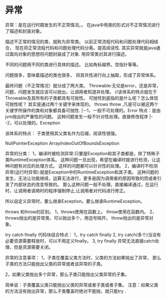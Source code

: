 # 异常

异常：是在运行时期发生的不正常情况。。
在java中用类的形式对不正常情况进行了描述和封装对象。

描述不正常的情况的类，就称为异常类。
以前正常流程代码和问题处理代码相结合，
现在将正常流程代码和问题处理代码分离。提高阅读性.
其实异常就是java通过面向对象的思想将问题封装成了对象.
用异常类对其进行描述。

不同的问题用不同的类进行具体的描述。 比如角标越界。空指针等等。

问题很多，意味着描述的类也很多，
将其共性进行向上抽取，形成了异常体系。

最终问题（不正常情况）就分成了两大类。
Throwable:无论是error，还是异常，问题，问题发生就应该可以抛出，让调用者知道并处理。
            //该体系的特点就在于Throwable及其所有的子类都具有可抛性。
            可抛性到底指的是什么呢？怎么体现可抛性呢？
            其实是通过两个关键字来体现的。
            throws throw ,凡是可以被这两个关键字所操作的类和对象都具备可抛性.
    |--1，一般不可处理的。Error
            特点：是由jvm抛出的严重性的问题。
                 这种问题发生一般不针对性处理。直接修改程序
    |--2，可以处理的。Exception

该体系的特点：
    子类使用其父类名作为后缀，阅读性很强。


NullPointerException
ArrayIndexOutOfBoundsException




异常的分类：
1，编译时被检测异常:只要是Exception和其子类都是，除了特殊子类RuntimeException体系。
        这种问题一旦出现，希望在编译时就进行检测，让这种问题有对应的处理方式。
        这样的问题都可以针对性的处理。
2，编译时不检测异常(运行时异常):就是Exception中的RuntimeException和其子类。
        这种问题的发生，无法让功能继续，运算无法进行，更多是因为调用者的原因导致的而或者引发了内部状态的改变导致的。
        那么这种问题一般不处理，直接编译通过，在运行时，让调用者调用时的程序强制停止,让调用者对代码进行修正。

所以自定义异常时，要么继承Exception。要么继承RuntimeException。

throws 和throw的区别。
1，throws使用在函数上。
   throw使用在函数内。
2，throws抛出的是异常类，可以抛出多个，用逗号隔开。
   throw抛出的是异常对象。



try catch finally 代码块组合特点：
1，try catch finally
2, try catch(多个)当没有必要资源需要释放时，可以不用定义finally。
3, try finally 异常无法直接catch处理，但是资源需要关闭。



异常的注意事项：
1，子类在覆盖父类方法时，父类的方法如果抛出了异常，
那么子类的方法只能抛出父类的异常或者该异常的子类。

2，如果父类抛出多个异常，那么子类只能抛出父类异常的子集。


简单说：子类覆盖父类只能抛出父类的异常或者子类或者子集。
注意：如果父类的方法没有抛出异常，那么子类覆盖时绝对不能抛，就只能try .
